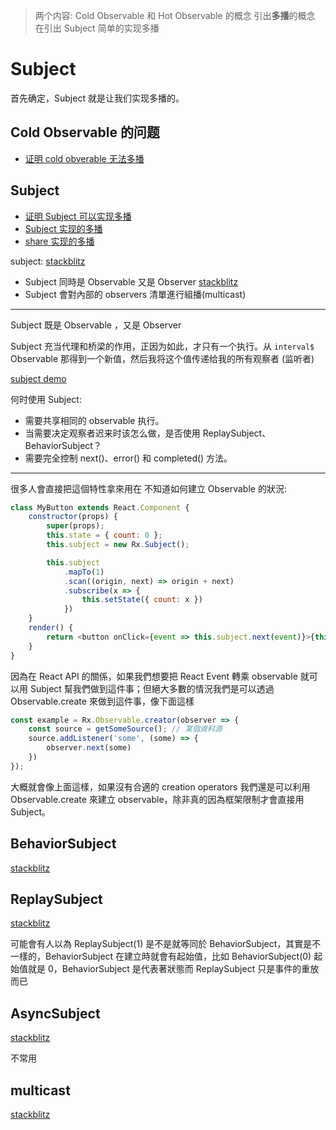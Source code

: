 > 两个内容:
> Cold Observable 和 Hot Observable 的概念
> 引出**多播**的概念
> 在引出 Subject 简单的实现多播

# Subject

首先确定，Subject 就是让我们实现多播的。

## Cold Observable 的问题
* [证明 cold obverable 无法多播](https://stackblitz.com/edit/rxjs-jzb8d8)

## Subject
* [证明 Subject 可以实现多播](https://stackblitz.com/edit/rxjs-g62yrj)
* [Subject 实现的多播](https://stackblitz.com/edit/rxjs-jzb8d8)
* [share 实现的多播](https://stackblitz.com/edit/rxjs-3nhqpt)

subject: [stackblitz](https://stackblitz.com/edit/rxjs-tm5sj9?embed=1&file=index.ts)

* Subject 同時是 Observable 又是 Observer [stackblitz](https://stackblitz.com/edit/rxjs-coom7d?file=index.ts)
* Subject 會對內部的 observers 清單進行組播(multicast)

-----

Subject 既是 Observable ，又是 Observer

Subject 充当代理和桥梁的作用，正因为如此，才只有一个执行。从 `interval$` Observable 那得到一个新值，然后我将这个值传递给我的所有观察者 (监听者)

[subject demo](https://jsbin.com/nuciruzexe/edit?js,console,output)

何时使用 Subject:

* 需要共享相同的 observable 执行。
* 当需要决定观察者迟来时该怎么做，是否使用 ReplaySubject、BehaviorSubject？
* 需要完全控制 next()、error() 和 completed() 方法。

-----

很多人會直接把這個特性拿來用在 不知道如何建立 Observable 的狀況:

```js
class MyButton extends React.Component {
    constructor(props) {
        super(props);
        this.state = { count: 0 };
        this.subject = new Rx.Subject();

        this.subject
            .mapTo(1)
            .scan((origin, next) => origin + next)
            .subscribe(x => {
                this.setState({ count: x })
            })
    }
    render() {
        return <button onClick={event => this.subject.next(event)}>{this.state.count}</button>
    }
}
```

因為在 React API 的關係，如果我們想要把 React Event 轉乘 observable 就可以用 Subject 幫我們做到這件事；但絕大多數的情況我們是可以透過 Observable.create 來做到這件事，像下面這樣

```js
const example = Rx.Observable.creator(observer => {
    const source = getSomeSource(); // 某個資料源
    source.addListener('some', (some) => {
        observer.next(some)
    })
});
```

大概就會像上面這樣，如果沒有合適的 creation operators 我們還是可以利用 Observable.create 來建立 observable，除非真的因為框架限制才會直接用 Subject。

## BehaviorSubject

[stackblitz](https://stackblitz.com/edit/rxjs-okmhrl?embed=1&file=index.ts)

## ReplaySubject

[stackblitz](https://stackblitz.com/edit/rxjs-jwa7n9?embed=1&file=index.ts)

可能會有人以為 ReplaySubject(1) 是不是就等同於 BehaviorSubject，其實是不一樣的，BehaviorSubject 在建立時就會有起始值，比如 BehaviorSubject(0) 起始值就是 0，BehaviorSubject 是代表著狀態而 ReplaySubject 只是事件的重放而已

## AsyncSubject

[stackblitz](https://stackblitz.com/edit/rxjs-hweoev?embed=1&file=index.ts)

不常用

## multicast

[stackblitz](https://stackblitz.com/edit/rxjs-afv7vh)